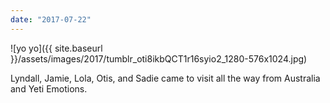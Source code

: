 ```yaml
---
date: "2017-07-22"
---
```


![yo yo]({{ site.baseurl }}/assets/images/2017/tumblr_oti8ikbQCT1r16syio2_1280-576x1024.jpg)

Lyndall, Jamie, Lola, Otis, and Sadie came to visit all the way from Australia and Yeti Emotions.

